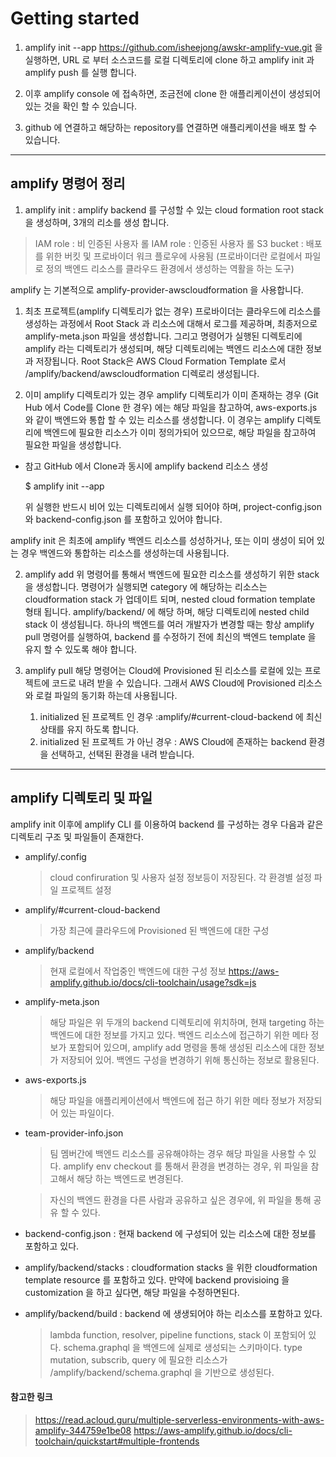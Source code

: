 # Getting started

1. amplify init --app https://github.com/isheejong/awskr-amplify-vue.git 을 실행하면, 
   URL 로 부터 소스코드를 로컬 디렉토리에 clone 하고 amplify init 과 amplify push 를 실행 합니다.

2. 이후 amplify console 에 접속하면, 조금전에 clone 한 애플리케이션이 생성되어 있는 것을 확인 할 수 있습니다.

3. github 에 연결하고 해당하는 repository를 연결하면 애플리케이션을 배포 할 수 있습니다.


<hr/>

## amplify 명령어 정리

1. amplify init : amplify backend 를 구성할 수 있는  cloud formation root stack 을 생성하며, 3개의 리소를 생성 합니다.
  
  > IAM role : 비 인증된 사용자 롤
  > IAM role : 인증된 사용자 롤
  > S3 bucket : 배포를 위한 버킷 및 프로바이더 워크 플로우에 사용됨 (프로바이더란 로컬에서 파일로 정의 백엔드 리소스를 클라우드 환경에서 생성하는 역활을 하는 도구)
  
  amplify 는 기본적으로 amplify-provider-awscloudformation 을 사용합니다. 

  1) 최초 프로젝트(amplify 디렉토리가 없는 경우)
  프로바이더는 클라우드에 리소스를 생성하는 과정에서  Root Stack 과 리소스에 대해서 로그를 제공하며, 최종저으로 amplify-meta.json 파일을 생성합니다. 그리고 명령어가 실행된 디렉토리에 amplify 라는 디렉토리가 생성되며, 
  해당 디렉토리에는 백엔드 리소스에 대한 정보과 저장됩니다. Root Stack은 AWS Cloud Formation Template 로서 /amplify/backend/awscloudformation 디렉로리 생성됩니다.

  2) 이미 amplify 디렉토리가 있는 경우
  amplify 디렉토리가 이미 존재하는 경우 (Git Hub 에서 Code를 Clone 한 경우) 에는 해당 파일을 참고하여, aws-exports.js 와 같이 백엔드와 통합 할 수 있는 리소스를 생성합니다. 이 경우는 amplify 디렉토리에 백엔드에 필요한 리소스가 이미 정의가되어 있으므로, 해당 파일을 참고하여 필요한 파일을 생성합니다. 

  * 참고 GitHub 에서 Clone과 동시에 amplify backend 리소스 생성
 
    $ amplify init --app <github url>
 
    위 실행한 반드시 비어 있는 디렉토리에서 실행 되어야 하며, project-config.json 와 backend-config.json 를 
    포함하고 있어야 합니다. 
         
  amplify init 은 최초에 amplify 백엔드 리소스를 성성하거나, 또는 이미 생성이 되어 있는 경우 백엔드와 통합하는 리소스를 생성하는데 사용됩니다.


2. amplify add <category>
  위 명령어를 통해서 백엔드에 필요한 리소스를 생성하기 위한 stack 을 생성합니다. 명령어가 실행되면 category 에 해당하는 리소스는 cloudformation stack 가 업데이트 되며, nested cloud formation template 형태 됩니다. amplify/backend/<category> 에 해당 하며, 해당 디렉토리에 nested child stack 이 생성됩니다.  하나의 백엔드를 여러 개발자가 변경할 때는 항상 amplify pull 명령어를 실행하여, backend 를 수정하기 전에 최신의 백엔드 template 을 유지 할 수 있도록 해야 합니다.


3. amplify pull
   해당 명령어는 Cloud에 Provisioned 된 리소스를 로컬에 있는 프로젝트에 코드로 내려 받을 수 있습니다. 그래서 AWS Cloud에 Provisioned 리소스와 로컬 파일의 동기화 하는데 사용됩니다.

   1) initialized 된 프로젝트 인 경우 :amplify/#current-cloud-backend 에 최신 상태를 유지 하도록 합니다.
   2) initialized 된 프로젝트 가 아닌 경우 : AWS Cloud에 존재하는 backend 환경을 선택하고, 선택된 환경을 내려 받습니다.

<hr/>

## amplify 디렉토리 및 파일

amplify init 이후에 amplify CLI 를 이용하여 backend 를 구성하는 경우 다음과 같은 디렉토리 구조 및 파일들이 존재한다.

- amplify/.config
  > cloud confiruration 및 사용자 설정 정보등이 저장된다.
  > 각 환경별 설정 파일
  > 프로젝트 설정

- amplify/#current-cloud-backend
  > 가장 최근에 클라우드에 Provisioned 된 백엔드에 대한 구성
- amplify/backend
  > 현재 로컬에서 작업중인 백엔드에 대한 구성 정보
  > https://aws-amplify.github.io/docs/cli-toolchain/usage?sdk=js

- amplify-meta.json
  > 해당 파일은 위 두개의 backend 디렉토리에 위치하며, 현재 targeting  하는
  > 백엔드에 대한 정보를 가지고 있다. 백엔드 리소스에 접근하기 위한 메타 정보가 포함되어 있으며,
  > amplify add <category> 명령을 통해 생성된 리소스에 대한 정보가 저장되어 있어. 백엔드 구성을 변경하기 위해 통신하는 정보로 활용된다.

- aws-exports.js
  > 해당 파일을 애플리케이션에서 백엔드에 접근 하기 위한 메타 정보가 저장되어 있는 파일이다. 

- team-provider-info.json
  > 팀 멤버간에 백엔드 리소스를 공유해야하는 경우 해당 파일을 사용할 수 있다.
  > amplify env checkout <environment> 를 통해서 환경을 변경하는 경우,
  > 위 파일을 참고해서 해당 하는 백엔드로 변경된다.

  > 자신의 백엔드 환경을 다른 사람과 공유하고 싶은 경우에, 위 파일을 통해 공유 할 수 있다.
  
- backend-config.json : 현재 backend 에 구성되어 있는 리소스에 대한 정보를 포함하고 있다.

- amplify/backend/stacks : cloudformation stacks 을 위한 cloudformation template resource 를 포함하고 있다. 만약에 backend provisioing 을 customization 을 하고 싶다면, 해당 파일을 수정하면된다.
- amplify/backend/build : backend 에 생생되어야 하는 리소스를 포함하고 있다.
  > lambda function, resolver, pipeline functions, stack 이 포함되어 있다.
  > schema.graphql 을 백엔드에 실제로 생성되는 스키마이다. type mutation, subscrib, query 에 필요한 리소스가 /amplify/backend/schema.graphql 을 기반으로 생성된다.




#### 참고한 링크
>  https://read.acloud.guru/multiple-serverless-environments-with-aws-amplify-344759e1be08
>  https://aws-amplify.github.io/docs/cli-toolchain/quickstart#multiple-frontends 